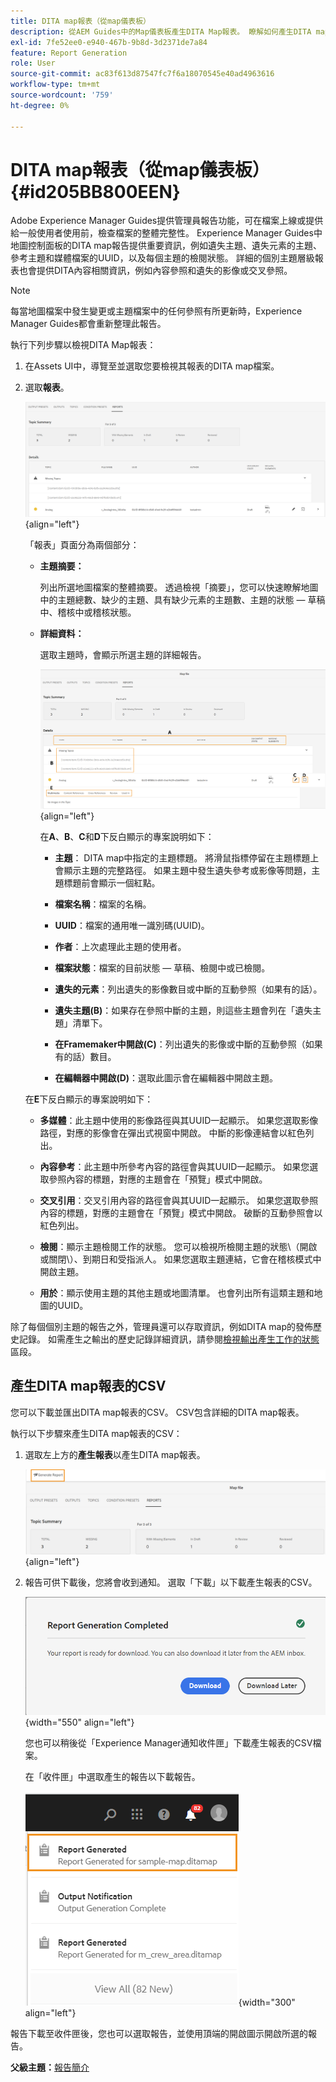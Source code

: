 ```yaml
---
title: DITA map報表（從map儀表板）
description: 從AEM Guides中的Map儀表板產生DITA Map報表。 瞭解如何產生DITA map報表的CSV。
exl-id: 7fe52ee0-e940-467b-9b8d-3d2371de7a84
feature: Report Generation
role: User
source-git-commit: ac83f613d87547fc7f6a18070545e40ad4963616
workflow-type: tm+mt
source-wordcount: '759'
ht-degree: 0%

---
```


# DITA map報表（從map儀表板） {#id205BB800EEN}

Adobe Experience Manager Guides提供管理員報告功能，可在檔案上線或提供給一般使用者使用前，檢查檔案的整體完整性。 Experience Manager Guides中地圖控制面板的DITA map報告提供重要資訊，例如遺失主題、遺失元素的主題、參考主題和媒體檔案的UUID，以及每個主題的檢閱狀態。 詳細的個別主題層級報表也會提供DITA內容相關資訊，例如內容參照和遺失的影像或交叉參照。

>[!NOTE]
>
>每當地圖檔案中發生變更或主題檔案中的任何參照有所更新時，Experience Manager Guides都會重新整理此報告。

執行下列步驟以檢視DITA Map報表：

1. 在Assets UI中，導覽至並選取您要檢視其報表的DITA map檔案。

1. 選取&#x200B;**報表**。

   ![](images/reports-page-uuid-new.png){align="left"}

   「報表」頁面分為兩個部分：

   - **主題摘要：**

     列出所選地圖檔案的整體摘要。 透過檢視「摘要」，您可以快速瞭解地圖中的主題總數、缺少的主題、具有缺少元素的主題數、主題的狀態 — 草稿中、稽核中或稽核狀態。

   - **詳細資料：**

     選取主題時，會顯示所選主題的詳細報告。

     ![](images/detailed-report-uuid-new.png){align="left"}

     在&#x200B;**A**、**B**、**C**&#x200B;和&#x200B;**D**&#x200B;下反白顯示的專案說明如下：

      - **主題**： DITA map中指定的主題標題。 將滑鼠指標停留在主題標題上會顯示主題的完整路徑。 如果主題中發生遺失參考或影像等問題，主題標題前會顯示一個紅點。

      - **檔案名稱**：檔案的名稱。

      - **UUID**：檔案的通用唯一識別碼\(UUID\)。

      - **作者**：上次處理此主題的使用者。

      - **檔案狀態**：檔案的目前狀態 — 草稿、檢閱中或已檢閱。

      - **遺失的元素**：列出遺失的影像數目或中斷的互動參照（如果有的話）。

      - **遺失主題\(B\)**：如果存在參照中斷的主題，則這些主題會列在「遺失主題」清單下。

      - **在Framemaker中開啟\(C\)**：列出遺失的影像或中斷的互動參照（如果有的話）數目。

      - **在編輯器中開啟\(D\)**：選取此圖示會在編輯器中開啟主題。


   在&#x200B;**E**&#x200B;下反白顯示的專案說明如下：

   - **多媒體**：此主題中使用的影像路徑與其UUID一起顯示。 如果您選取影像路徑，對應的影像會在彈出式視窗中開啟。 中斷的影像連結會以紅色列出。

   - **內容參考**：此主題中所參考內容的路徑會與其UUID一起顯示。 如果您選取參照內容的標題，對應的主題會在「預覽」模式中開啟。

   - **交叉引用**：交叉引用內容的路徑會與其UUID一起顯示。 如果您選取參照內容的標題，對應的主題會在「預覽」模式中開啟。 破斷的互動參照會以紅色列出。

   - **檢閱**：顯示主題檢閱工作的狀態。 您可以檢視所檢閱主題的狀態\（開啟或關閉\）、到期日和受指派人。 如果您選取主題連結，它會在稽核模式中開啟主題。

   - **用於**：顯示使用主題的其他主題或地圖清單。 也會列出所有這類主題和地圖的UUID。

除了每個個別主題的報告之外，管理員還可以存取資訊，例如DITA map的發佈歷史記錄。 如需產生之輸出的歷史記錄詳細資訊，請參閱[檢視輸出產生工作的狀態](generate-output-for-a-dita-map.md#viewing_output_history)區段。

## 產生DITA map報表的CSV

您可以下載並匯出DITA map報表的CSV。 CSV包含詳細的DITA map報表。

執行以下步驟來產生DITA map報表的CSV：

1. 選取左上方的&#x200B;**產生報表**&#x200B;以產生DITA map報表。

   ![](images/generate-DITA-map-report-new.png){align="left"}

1. 報告可供下載後，您將會收到通知。 選取「下載&#x200B;**&#x200B;**」以下載產生報表的CSV。

   ![](images/download-report-dialog-new.png){width="550" align="left"}


   您也可以稍後從「Experience Manager通知收件匣」下載產生報表的CSV檔案。

   在「收件匣」中選取產生的報告以下載報告。

   ![](images/report-inbox--notification.png){width="300" align="left"}

報告下載至收件匣後，您也可以選取報告，並使用頂端的開啟圖示開啟所選的報告。

**父級主題：**&#x200B;[&#x200B;報告簡介](reports-intro.md)
